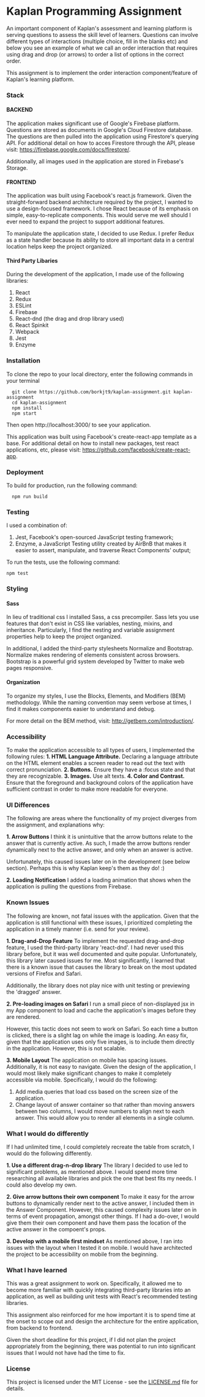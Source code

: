 # Kaplan Programming Assignment

An important component of Kaplan's assessment and learning platform is serving questions to assess the skill level of learners.  Questions can involve different types of interactions (multiple choice, fill in the blanks etc) and below you see an example of what we call an order interaction that requires using drag and drop (or arrows) to order a list of options in the correct order.

This assignment is to implement the order interaction component/feature of Kaplan's learning platform.

### Stack

#### BACKEND
The application makes significant use of Google's Firebase platform. Questions are stored as documents in Google's Cloud Firestore database. The questions are then pulled into the application using Firestore's querying API. For additional detail on how to acces Firestore through the API, please visit: https://firebase.google.com/docs/firestore/.

Additionally, all images used in the application are stored in Firebase's Storage.

#### FRONTEND
The application was built using Facebook's react.js framework. Given the straight-forward backend architecture required by the project, I wanted to use a design-focused framework.  I chose React because of its emphasis on simple, easy-to-replicate components. This would serve me well should I ever need to expand the project to support additional features.

To manipulate the application state, I decided to use Redux. I prefer Redux as a state handler because its ability to  store all important data in a central location helps keep the project organized.

#### Third Party Libaries
During the development of the application, I made use of the following libraries:
  1. React
  2. Redux
  3. ESLint
  4. Firebase
  5. React-dnd (the drag and drop library used)
  6. React Spinkit
  7. Webpack
  8. Jest
  9. Enzyme

### Installation

To clone the repo to your local directory, enter the following commands in your terminal
```
  git clone https://github.com/borkjt9/kaplan-assignment.git kaplan-assignment
  cd kaplan-assignment
  npm install
  npm start
```

Then open http://localhost:3000/ to see your application.

This application was built using Facebook's create-react-app template as a base. For additional detail on how to install new packages, test react applications, etc, please visit: https://github.com/facebook/create-react-app.

### Deployment

To build for production, run the following command:
```
  npm run build
```

### Testing

I used a combination of:
  1. Jest, Facebook's open-sourced JavaScript testing framework;
  2. Enzyme, a JavaScript Testing utility created by AirBnB that makes it easier to assert, manipulate, and traverse React Components' output;

To run the tests, use the following command:
```
npm test
```

### Styling

#### Sass
In lieu of traditional css I installed Sass, a css precompiler. Sass lets you use features that don't exist in CSS  like variables, nesting, mixins, and inheritance. Particularly, I find the nesting and variable assignment properties help to keep the project organized.

In additional, I added the third-party stylesheets Normalize and Bootstrap. Normalize makes rendering of elements consistent across browsers. Bootstrap is a powerful grid system developed by Twitter to make web pages responsive.

#### Organization
To organize my styles, I use the Blocks, Elements, and Modifiers (BEM) methodology. While the naming convention may seem verbose at times,  I find it makes components easier to understand and debug.

For more detail on the BEM method, visit: http://getbem.com/introduction/.

### Accessibility
To make the application accessible to all types of users, I implemented the following rules:
**1. HTML Language Attribute.** Declaring a language attribute on the HTML element enables a screen reader to read out the text with correct pronunciation.
**2. Buttons.** Ensure they have a :focus state and that they are recognizable.
**3. Images.**  Use alt texts.
**4. Color and Contrast.** Ensure that the foreground and background colors of the application have sufficient contrast in order to make more readable for everyone.

### UI Differences
The following are areas where the functionality of my project diverges from the assignment, and explanations why:

**1. Arrow Buttons** I think it is unintuitive that the arrow buttons relate to the answer that is currently active. As such, I made the arrow buttons render dynamically next to the active answer, and only when an answer is active.

Unfortunately, this caused issues later on in the development (see below section). Perhaps this is why Kaplan keep's them as they do! :)

**2. Loading Notification** I added a loading animation that shows when the application is pulling the questions from Firebase.

### Known Issues
The following are known, not fatal issues with the application. Given that the application is still functional with these issues, I prioritized completing the application in a timely manner (i.e. send for your review).

**1. Drag-and-Drop Feature** To implement the requested drag-and-drop feature, I used the third-party library 'react-dnd'. I had never used this library before, but it was well documented and quite popular. Unfortunately, this library later caused issues for me. Most significantly, I learned that there is a known issue that causes the library to break on the most updated versions of Firefox and Safari.

Additionally, the library does not play nice with unit testing or previewing the 'dragged' answer.

**2. Pre-loading images on Safari** I run a small piece of non-displayed jsx in my App component to load and cache the application's images before they are rendered.

However, this tactic does not seem to work on Safari. So each time a button is clicked, there is a slight lag on while the image is loading. An easy fix, given that the application uses only five images, is to include them directly in the application. However, this is not scalable.

**3. Mobile Layout** The application on mobile has spacing issues. Additionally, it is not easy to navigate. Given the design of the application, I would most likely make significant changes to make it completely accessible via mobile. Specifically, I would do the following:
  1. Add media queries that load css based on the screen size of the application.
  2.  Change layout of answer container so that rather than moving answers between two columns, I would move numbers to align next to each answer. This would allow you to render all elements in a single column.

### What I would do differently
If I had unlimited time, I could completely recreate the table from scratch, I would do the following differently.

**1. Use a different drag-n-drop library** The library I decided to use led to significant problems, as mentioned above. I would spend more time researching all available libraries and pick the one that best fits my needs. I could also develop my own.

**2. Give arrow buttons their own component** To make it easy for the arrow buttons to dynamically render next to the active answer, I included them in the Answer Component. However, this caused complexity issues later on in terms of event propagation, amongst other things. If I had a do-over, I would give them their own component and have them pass the location of the active answer in the compoent's props.

**3. Develop with a mobile first mindset** As mentioned above, I ran into issues with the layout when I tested it on mobile. I would have architected the project to be accessibility on mobile from the beginning.

### What I have learned

This was a great assignment to work on. Specifically, it allowed me to become more familiar with quickly integrating third-party libraries into an application, as well as building unit tests with React's recommended testing libraries.

This assignment also reinforced for me how important it is to spend time at the onset to scope out and design the architecture for the entire application, from backend to frontend.

Given the short deadline for this project, if I did not plan the project appropriately from the beginning, there was potential to run into significant issues that I would not have had the time to fix.

### License

This project is licensed under the MIT License - see the [LICENSE.md](LICENSE.md) file for details.
